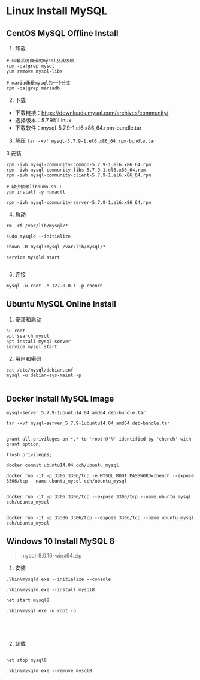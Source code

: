 # Linux Install MySQL




## CentOS MySQL Offline Install




1. 卸载
```
# 卸载系统自带的mysql及其依赖
rpm -qa|grep mysql
yum remove mysql-libs

# mariadb是mysql的一个分支
rpm -qa|grep mariadb

```

2. 下载


- 下载链接：https://downloads.mysql.com/archives/community/
- 选择版本：5.7.9和Linux
- 下载软件：mysql-5.7.9-1.el6.x86_64.rpm-bundle.tar

3. 解压
`tar -xvf mysql-5.7.9-1.el6.x86_64.rpm-bundle.tar`

3.安装
```
rpm -ivh mysql-community-common-5.7.9-1.el6.x86_64.rpm
rpm -ivh mysql-community-libs-5.7.9-1.el6.x86_64.rpm
rpm -ivh mysql-community-client-5.7.9-1.el6.x86_64.rpm

# 缺少依赖libnuma.so.1
yum install -y numactl

rpm -ivh mysql-community-server-5.7.9-1.el6.x86_64.rpm

```


4. 启动
```
rm -rf /var/lib/mysql/*

sudo mysqld --initialize

chown -R mysql:mysql /var/lib/mysql/*

service mysqld start


```


5. 连接

```
mysql -u root -h 127.0.0.1 -p chench

```



## Ubuntu  MySQL Online Install 

1. 安装和启动

```
su root
apt search mysql
apt install mysql-server
service mysql start

```

2. 用户和密码
```
cat /etc/mysql/debian.cnf
mysql -u debian-sys-maint -p


```


## Docker Install MySQL Image 

```
mysql-server_5.7.9-1ubuntu14.04_amd64.deb-bundle.tar

tar -xvf mysql-server_5.7.9-1ubuntu14.04_amd64.deb-bundle.tar


grant all privileges on *.* to 'root'@'%' identified by 'chench' with grant option;

flush privileges;

docker commit ubuntu14.04 cch/ubuntu_mysql

docker run -it -p 3306:3306/tcp -e MYSQL_ROOT_PASSWORD=chench --expose 3306/tcp --name ubuntu_mysql cch/ubuntu_mysql


docker run -it -p 3306:3306/tcp --expose 3306/tcp --name ubuntu_mysql cch/ubuntu_mysql


docker run -it -p 33306:3306/tcp --expose 3306/tcp --name ubuntu_mysql cch/ubuntu_mysql

```



## Windows 10 Install MySQL 8


> mysql-8.0.16-winx64.zip

1. 安装

```
.\bin\mysqld.exe --initialize --console

.\bin\mysqld.exe --install mysql8

net start mysql8

.\bin\mysql.exe -u root -p





```
2. 卸载

```

net stop mysql8

.\bin\mysqld.exe --remove mysql8

```